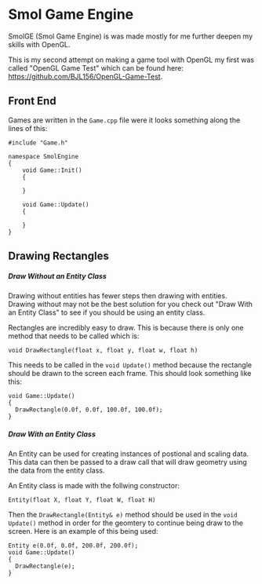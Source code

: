 # Smol Game Engine
SmolGE (Smol Game Engine) is was made mostly for me further deepen my skills with OpenGL.

This is my second attempt on making a game tool with OpenGL my first was called "OpenGL Game Test" which can be found here: https://github.com/BJL156/OpenGL-Game-Test.

## Front End
Games are written in the `Game.cpp` file were it looks something along the lines of this:
```
#include "Game.h"

namespace SmolEngine
{
	void Game::Init()
	{
  
	}

	void Game::Update()
	{
  
	}
}
```

## Drawing Rectangles
##### Draw Without an Entity Class
Drawing without entities has fewer steps then drawing with entities. Drawing without may not be the best solution for you check out "Draw With an Entity Class" to see if you should be using an entity class.

Rectangles are incredibly easy to draw. This is because there is only one method that needs to be called which is:

`void DrawRectangle(float x, float y, float w, float h)`

This needs to be called in the `void Update()` method because the rectangle should be drawn to the screen each frame. This should look something like this:
```
void Game::Update()
{
  DrawRectangle(0.0f, 0.0f, 100.0f, 100.0f);
}
```
##### Draw With an Entity Class
An Entity can be used for creating instances of postional and scaling data. This data can then be passed to a draw call that will draw geometry using the data from the entity class.

An Entity class is made with the follwing constructor:
```
Entity(float X, float Y, float W, float H)
```
Then the `DrawRectangle(Entity& e)` method should be used in the `void Update()` method in order for the geomtery to continue being draw to the screen. Here is an example of this being used:
```
Entity e(0.0f, 0.0f, 200.0f, 200.0f);
void Game::Update()
{
  DrawRectangle(e);
}
```
